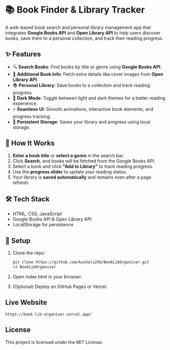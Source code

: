 # 📚 Book Finder & Library Tracker  

A web-based book search and personal library management app that integrates **Google Books API** and **Open Library API** to help users discover books, save them to a personal collection, and track their reading progress.  

## ✨ Features  

- 🔍 **Search Books**: Find books by title or genre using **Google Books API**.  
- 📖 **Additional Book Info**: Fetch extra details like cover images from **Open Library API**.  
- 📚 **Personal Library**: Save books to a collection and track reading progress.  
- 🌙 **Dark Mode**: Toggle between light and dark themes for a better reading experience.  
- ⚡ **Seamless UI**: Smooth animations, interactive book elements, and progress tracking.  
- 💾 **Persistent Storage**: Saves your library and progress using local storage.  

## 🚀 How It Works  

1. **Enter a book title** or **select a genre** in the search bar.  
2. Click **Search**, and books will be fetched from the Google Books API.  
3. Select a book and click **"Add to Library"** to track reading progress.  
4. Use the **progress slider** to update your reading status.  
5. Your library is **saved automatically** and remains even after a page refresh.  

## 🛠️ Tech Stack  

- HTML, CSS, JavaScript  
- Google Books API & Open Library API  
- LocalStorage for persistence  


## 📌 Setup  

1. Clone the repo:  
   ```bash
   git clone https://github.com/kushals256/BookLibOrganiser.git
   cd BookLibOrganiser

2. Open index.html in your browser.

3. (Optional) Deploy on GitHub Pages or Vercel.


## Live Website

    https://book-lib-organiser.vercel.app/


## License

This project is licensed under the MIT License.
